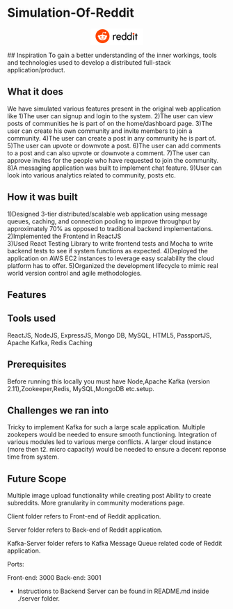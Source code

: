 # Simulation-Of-Reddit
<p align="center">  
  <img  align="center" src="https://github.com/SaiNikhilYandamuri/simulation-of-reddit/blob/main/client/src/components/resources/redditImage.PNG">
</p>
## Inspiration
 To gain a better understanding of the inner workings, tools and technologies used to develop a distributed full-stack application/product. 

## What it does
We have simulated various features present in the original web application like
1)The user can signup and login to the system.
2)The user can view posts of communities he is part of on the home/dashboard page.
3)The user can create his own community and invite members to join a community.
4)The user can create a post in any community he is part of.
5)The user can upvote or downvote a post.
6)The user can add comments to a post and can also upvote or downvote a comment.
7)The user can approve invites for the people who have requested to join the community.
8)A messaging application was built to implement chat feature.
9)User can look into various analytics related to community, posts etc.

## How it was built
1)Designed 3-tier distributed/scalable web application using message queues, caching, and connection pooling to improve throughput by approximately 70% as opposed to   traditional backend implementations.
2)Implemented the Frontend in ReactJS  
3)Used React Testing Library to write frontend tests and Mocha to write backend tests to see if system functions as expected.
4)Deployed the application on AWS EC2 instances to leverage easy scalability the cloud platform has to offer. 
5)Organized the development lifecycle to mimic real world version control and agile methodologies. 

## Features

## Tools used
 ReactJS, NodeJS, ExpressJS, Mongo DB, MySQL, HTML5, PassportJS, Apache Kafka, Redis Caching

## Prerequisites
Before running this locally you must have Node,Apache Kafka (version 2.11),Zookeeper,Redis, MySQL,MongoDB etc.setup. 

## Challenges we ran into
Tricky to implement Kafka for such a large scale application. Multiple zookepers would be needed to ensure smooth functioning.
Integration of various modules led to various merge conflicts.
A larger cloud instance (more then t2. micro capacity) would be needed to ensure a decent reponse time from system.

## Future Scope
Multiple image upload functionality while creating post
Ability to create subreddits.
More granularity in community moderations page.


Client folder refers to Front-end of Reddit application.

Server folder refers to Back-end of Reddit application.

Kafka-Server folder refers to Kafka Message Queue related code of Reddit application.

Ports:

Front-end: 3000
Back-end: 3001

- Instructions to Backend Server can be found in README.md inside ./server folder.
